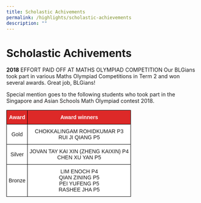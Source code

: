 ```yaml
---
title: Scholastic Achivements
permalink: /highlights/scholastic-achievements
description: ""
---
```

# Scholastic Achivements

**2018**
EFFORT PAID OFF AT MATHS OLYMPIAD COMPETITION
Our BLGians took part in various Maths Olympiad Competitions in Term 2 and won several awards. Great job, BLGians!

Special mention goes to the following students who took part in the Singapore and Asian Schools Math Olympiad contest 2018. 

<style type="text/css">
.tg  {border-collapse:collapse;border-spacing:0;}
.tg td{border-color:black;border-style:solid;border-width:1px;font-family:Arial, sans-serif;font-size:14px;
  overflow:hidden;padding:10px 5px;word-break:normal;}
.tg th{border-color:black;border-style:solid;border-width:1px;font-family:Arial, sans-serif;font-size:14px;
  font-weight:normal;overflow:hidden;padding:10px 5px;word-break:normal;}
.tg .tg-5hx2{background-color:#DD2928;color:#FFF;font-weight:bold;text-align:center;vertical-align:middle}
.tg .tg-f4yw{background-color:#FFF;text-align:center;vertical-align:middle}
</style>
<table class="tg">
<thead>
  <tr>
    <th class="tg-5hx2"><span style="color:#FFF;background-color:#DD2928">Award</span></th>
    <th class="tg-5hx2"><span style="color:#FFF;background-color:#DD2928">Award winners</span></th>
  </tr>
</thead>
<tbody>
  <tr>
    <td class="tg-f4yw"><span style="background-color:#FFF">Gold </span></td>
    <td class="tg-f4yw"><span style="background-color:#FFF">CHOKKALINGAM ROHIDKUMAR   P3</span><br><span style="background-color:#FFF">RUI JI QIANG  P5</span><br></td>
  </tr>
  <tr>
    <td class="tg-f4yw"><span style="background-color:#FFF">Silver</span></td>
    <td class="tg-f4yw"><span style="background-color:#FFF">JOVAN TAY KAI XIN (ZHENG KAIXIN)  P4</span><br><span style="background-color:#FFF">CHEN XU YAN P5</span></td>
  </tr>
  <tr>
    <td class="tg-f4yw"><span style="background-color:#FFF"> Bronze</span></td>
    <td class="tg-f4yw"><span style="background-color:#FFF"> LIM ENOCH P4</span><br><span style="background-color:#FFF">QIAN ZINING P5</span><br><span style="background-color:#FFF">PEI YUFENG  P5</span><br><span style="background-color:#FFF">RASHEE JHA P5</span></td>
  </tr>
</tbody>
</table>